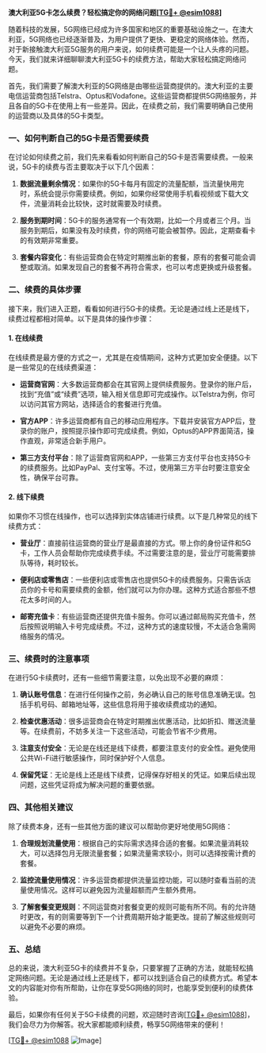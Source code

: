 **澳大利亚5G卡怎么续费？轻松搞定你的网络问题[[TG💪+ @esim1088](https://t.me/s/esim1088)]**

随着科技的发展，5G网络已经成为许多国家和地区的重要基础设施之一。在澳大利亚，5G网络也已经逐渐普及，为用户提供了更快、更稳定的网络体验。然而，对于新接触澳大利亚5G服务的用户来说，如何续费可能是一个让人头疼的问题。今天，我们就来详细聊聊澳大利亚5G卡的续费方法，帮助大家轻松搞定网络问题。

首先，我们需要了解澳大利亚的5G网络是由哪些运营商提供的。澳大利亚的主要电信运营商包括Telstra、Optus和Vodafone。这些运营商都提供5G网络服务，并且各自的5G卡在使用上有一些差异。因此，在续费之前，我们需要明确自己使用的运营商以及具体的5G卡类型。

### 一、如何判断自己的5G卡是否需要续费

在讨论如何续费之前，我们先来看看如何判断自己的5G卡是否需要续费。一般来说，5G卡的续费与否主要取决于以下几个因素：

1. **数据流量剩余情况**：如果你的5G卡每月有固定的流量配额，当流量快用完时，系统会提示你需要续费。例如，如果你经常使用手机看视频或下载大文件，流量消耗会比较快，这时就需要及时续费。

2. **服务到期时间**：5G卡的服务通常有一个有效期，比如一个月或者三个月。当服务到期后，如果没有及时续费，你的网络可能会被暂停。因此，定期查看卡的有效期非常重要。

3. **套餐内容变化**：有些运营商会在特定时期推出新的套餐，原有的套餐可能会调整或取消。如果发现自己的套餐不再符合需求，也可以考虑更换或升级套餐。

### 二、续费的具体步骤

接下来，我们进入正题，看看如何进行5G卡的续费。无论是通过线上还是线下，续费过程都相对简单。以下是具体的操作步骤：

#### 1. 在线续费

在线续费是最方便的方式之一，尤其是在疫情期间，这种方式更加安全便捷。以下是一些常见的在线续费渠道：

- **运营商官网**：大多数运营商都会在其官网上提供续费服务。登录你的账户后，找到“充值”或“续费”选项，输入相关信息即可完成操作。以Telstra为例，你可以访问其官方网站，选择适合的套餐进行充值。
  
- **官方APP**：许多运营商都有自己的移动应用程序。下载并安装官方APP后，登录你的账户，按照提示操作即可完成续费。例如，Optus的APP界面简洁，操作直观，非常适合新手用户。

- **第三方支付平台**：除了运营商官网和APP，一些第三方支付平台也支持5G卡的续费服务。比如PayPal、支付宝等。不过，使用第三方平台时要注意安全性，确保平台可靠。

#### 2. 线下续费

如果你不习惯在线操作，也可以选择到实体店铺进行续费。以下是几种常见的线下续费方式：

- **营业厅**：直接前往运营商的营业厅是最直接的方式。带上你的身份证件和5G卡，工作人员会帮助你完成续费手续。不过需要注意的是，营业厅可能需要排队等待，耗时较长。

- **便利店或零售店**：一些便利店或零售店也提供5G卡的续费服务。只需告诉店员你的卡号和需要续费的金额，他们就可以为你办理。这种方式适合那些不想花太多时间的人。

- **邮寄充值卡**：有些运营商还提供充值卡服务。你可以通过邮局购买充值卡，然后按照说明输入卡号完成续费。不过，这种方式的速度较慢，不太适合急需网络服务的情况。

### 三、续费时的注意事项

在进行5G卡续费时，还有一些细节需要注意，以免出现不必要的麻烦：

1. **确认账号信息**：在进行任何操作之前，务必确认自己的账号信息准确无误。包括手机号码、邮箱地址等，这些信息将用于接收续费成功的通知。

2. **检查优惠活动**：很多运营商会在特定时期推出优惠活动，比如折扣、赠送流量等。在续费前，不妨多关注一下这些活动，可能会节省不少费用。

3. **注意支付安全**：无论是在线还是线下续费，都要注意支付的安全性。避免使用公共Wi-Fi进行敏感操作，同时保护好个人信息。

4. **保留凭证**：无论是线上还是线下续费，记得保存好相关的凭证。如果后续出现问题，这些凭证将成为解决问题的重要依据。

### 四、其他相关建议

除了续费本身，还有一些其他方面的建议可以帮助你更好地使用5G网络：

1. **合理规划流量使用**：根据自己的实际需求选择合适的套餐。如果流量消耗较大，可以选择包月无限流量套餐；如果流量需求较小，则可以选择按需计费的套餐。

2. **监控流量使用情况**：许多运营商都提供流量监控功能，可以随时查看当前的流量使用情况。这样可以避免因为流量超额而产生额外费用。

3. **了解套餐变更规则**：不同运营商对套餐变更的规则可能有所不同。有的允许随时更改，有的则需要等到下一个计费周期开始才能更改。提前了解这些规则可以避免不必要的麻烦。

### 五、总结

总的来说，澳大利亚5G卡的续费并不复杂，只要掌握了正确的方法，就能轻松搞定网络问题。无论是通过线上还是线下，都可以找到适合自己的续费方式。希望本文的内容能对你有所帮助，让你在享受5G网络的同时，也能享受到便利的续费体验。

最后，如果你有任何关于5G卡续费的问题，欢迎随时咨询[[TG💪+ @esim1088](https://t.me/s/esim1088)]，我们会尽力为你解答。祝大家都能顺利续费，畅享5G网络带来的便利！

[[TG💪+ @esim1088](https://t.me/s/esim1088) ![Image](https://i.postimg.cc/4NQfJmqS/Snipaste-2025-05-13-00-14-12.png)]
